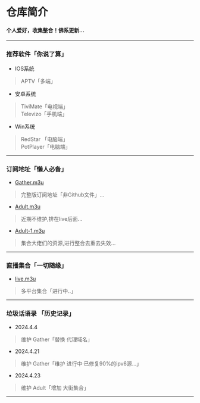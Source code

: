 
# 仓库简介
#### 个人爱好，收集整合！佛系更新…
---
### 推荐软件「你说了算」  
* IOS系统  
>APTV「多端」
* 安卓系统  
>TiviMate「电视端」  
>Televizo「手机端」  
* Win系统   
>RedStar 「电脑端」  
>PotPlayer「电脑端」  
---
### 订阅地址「懒人必备」 
* [Gather.m3u](https://yang-1989.eu.org/m3u/Gather)
> 完整版订阅地址「非Github文件」...
* [Adult.m3u](https://yang-1989.eu.org/m3u/Adult)
> 近期不维护,排在live后面...
* [Adult-1.m3u](https://yang-1989.eu.org/m3u/Adult-1)
> 集合大佬们的资源,进行整合去重去失效...
---
### 直播集合「一切随缘」   
* [live.m3u](https://yang-1989.eu.org/m3u/live)  
>多平台集合「进行中..」
---
### 垃圾话语录 「历史记录」  
* 2024.4.4 
>维护 Gather「替换 代理域名」
* 2024.4.21
>维护 Gather「维护 进行中·已修复90%的ipv6源...」
* 2024.4.23
>维护 Adult「增加 大街集合」
---
